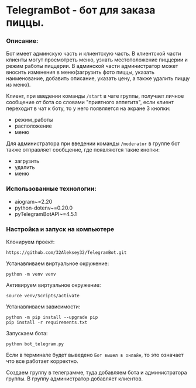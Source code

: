 # TelegramBot - бот для заказа пиццы.

### Описание:

Бот имеет админскую часть и клиентскую часть.
В клиентской части клиенты могут просмотреть меню, узнать местоположение пиццерии и режим работы пиццерии.
В админской части администратор может вносить изменения в меню(загрузить фото пиццы, указать наименование, добавить описание, указать цену, а также удалить пиццу из меню).

Клиент, при введении команды `/start` в чате группы, получает личное сообщение от бота со словами "приятного аппетита", если клиент переходит в чат к боту, то у него появляется на экране 3 кнопки:
- режим_работы
- расположение
- меню

Для администратора при введении команды `/moderator` в группе бот также отправляет сообщение, где появляются такие кнопки:
 - загрузить
 - удалить
 - меню
 
### Использованные технологии:
- aiogram~=2.20
- python-dotenv~=0.20.0
- pyTelegramBotAPI~=4.5.1

### Настройка и запуск на компьютере
Клонируем проект:
```
https://github.com/32Aleksey32/TelegramBot.git
```
Устанавливаем виртуальное окружение:
```
python -m venv venv
```
Активируем виртуальное окружение:
```
source venv/Scripts/activate
```
Устанавливаем зависимости:
```
python -m pip install --upgrade pip
pip install -r requirements.txt
```
Запускаем бота:
```
python bot_telegram.py
```
Если в терминале будет выведено `Бот вышел в онлайн`, то это означает что все работает корректно.

Создаем группу в телеграмме, туда добавляем бота и администратора группы. В группу администратор добавляет клиентов.

